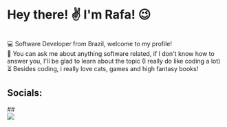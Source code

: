 ## <h1>Hey there! ✌ I'm Rafa! 😉</h1>
##
 💻 Software Developer from Brazil, welcome to my profile!<br>
 💬 You can ask me about anything software related, if I don't know how to answer you, I'll be glad to learn about the topic (I really do like coding a lot)<br>
 ⏳ Besides coding, i really love cats, games and high fantasy books!<br>

 <h2>Socials:</h2>
 ##
 <div>
   <a href ="https://www.instagram.com/"><img src ="https://img.shields.io/badge/Instagram-E4405F?style=for-the-badge&logo=instagram&logoColor=white" target ="_blank"></a>
 </div>


 
